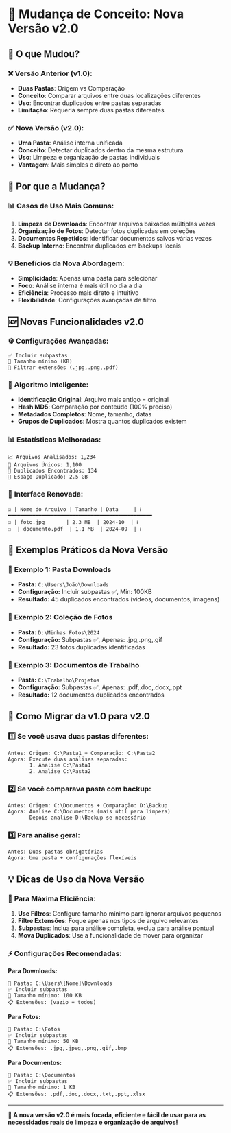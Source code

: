 # 🔄 Mudança de Conceito: Nova Versão v2.0

## 🎯 **O que Mudou?**

### ❌ **Versão Anterior (v1.0):**
- **Duas Pastas**: Origem vs Comparação
- **Conceito**: Comparar arquivos entre duas localizações diferentes
- **Uso**: Encontrar duplicados entre pastas separadas
- **Limitação**: Requeria sempre duas pastas diferentes

### ✅ **Nova Versão (v2.0):**
- **Uma Pasta**: Análise interna unificada
- **Conceito**: Detectar duplicados dentro da mesma estrutura
- **Uso**: Limpeza e organização de pastas individuais
- **Vantagem**: Mais simples e direto ao ponto

## 🚀 **Por que a Mudança?**

### 📊 **Casos de Uso Mais Comuns:**
1. **Limpeza de Downloads**: Encontrar arquivos baixados múltiplas vezes
2. **Organização de Fotos**: Detectar fotos duplicadas em coleções
3. **Documentos Repetidos**: Identificar documentos salvos várias vezes
4. **Backup Interno**: Encontrar duplicados em backups locais

### 💡 **Benefícios da Nova Abordagem:**
- **Simplicidade**: Apenas uma pasta para selecionar
- **Foco**: Análise interna é mais útil no dia a dia
- **Eficiência**: Processo mais direto e intuitivo
- **Flexibilidade**: Configurações avançadas de filtro

## 🆕 **Novas Funcionalidades v2.0**

### ⚙️ **Configurações Avançadas:**
```
✅ Incluir subpastas
📏 Tamanho mínimo (KB)
📁 Filtrar extensões (.jpg,.png,.pdf)
```

### 🧠 **Algoritmo Inteligente:**
- **Identificação Original**: Arquivo mais antigo = original
- **Hash MD5**: Comparação por conteúdo (100% preciso)
- **Metadados Completos**: Nome, tamanho, datas
- **Grupos de Duplicados**: Mostra quantos duplicados existem

### 📊 **Estatísticas Melhoradas:**
```
📈 Arquivos Analisados: 1,234
🎯 Arquivos Únicos: 1,100
🔄 Duplicados Encontrados: 134
💾 Espaço Duplicado: 2.5 GB
```

### 🎨 **Interface Renovada:**
```
☑️ | Nome do Arquivo | Tamanho | Data     | ℹ️
━━━━━━━━━━━━━━━━━━━━━━━━━━━━━━━━━━━━━━━━━━━━━━━
☑️ | foto.jpg       | 2.3 MB  | 2024-10  | ℹ️
☐  | documento.pdf  | 1.1 MB  | 2024-09  | ℹ️
```

## 🎯 **Exemplos Práticos da Nova Versão**

### 📁 **Exemplo 1: Pasta Downloads**
- **Pasta:** `C:\Users\João\Downloads`
- **Configuração:** Incluir subpastas ✅, Min: 100KB
- **Resultado:** 45 duplicados encontrados (videos, documentos, imagens)

### 📸 **Exemplo 2: Coleção de Fotos**
- **Pasta:** `D:\Minhas Fotos\2024`
- **Configuração:** Subpastas ✅, Apenas: .jpg,.png,.gif
- **Resultado:** 23 fotos duplicadas identificadas

### 📄 **Exemplo 3: Documentos de Trabalho**
- **Pasta:** `C:\Trabalho\Projetos`
- **Configuração:** Subpastas ✅, Apenas: .pdf,.doc,.docx,.ppt
- **Resultado:** 12 documentos duplicados encontrados

## 🔧 **Como Migrar da v1.0 para v2.0**

### 1️⃣ **Se você usava duas pastas diferentes:**
```
Antes: Origem: C:\Pasta1 + Comparação: C:\Pasta2
Agora: Execute duas análises separadas:
       1. Analise C:\Pasta1
       2. Analise C:\Pasta2
```

### 2️⃣ **Se você comparava pasta com backup:**
```
Antes: Origem: C:\Documentos + Comparação: D:\Backup
Agora: Analise C:\Documentos (mais útil para limpeza)
       Depois analise D:\Backup se necessário
```

### 3️⃣ **Para análise geral:**
```
Antes: Duas pastas obrigatórias
Agora: Uma pasta + configurações flexíveis
```

## 💡 **Dicas de Uso da Nova Versão**

### 🎯 **Para Máxima Eficiência:**
1. **Use Filtros**: Configure tamanho mínimo para ignorar arquivos pequenos
2. **Filtre Extensões**: Foque apenas nos tipos de arquivo relevantes
3. **Subpastas**: Inclua para análise completa, exclua para análise pontual
4. **Mova Duplicados**: Use a funcionalidade de mover para organizar

### ⚡ **Configurações Recomendadas:**

**Para Downloads:**
```
📁 Pasta: C:\Users\[Nome]\Downloads
✅ Incluir subpastas
📏 Tamanho mínimo: 100 KB
📋 Extensões: (vazio = todos)
```

**Para Fotos:**
```
📁 Pasta: C:\Fotos
✅ Incluir subpastas  
📏 Tamanho mínimo: 50 KB
📋 Extensões: .jpg,.jpeg,.png,.gif,.bmp
```

**Para Documentos:**
```
📁 Pasta: C:\Documentos
✅ Incluir subpastas
📏 Tamanho mínimo: 1 KB
📋 Extensões: .pdf,.doc,.docx,.txt,.ppt,.xlsx
```

---

**🎉 A nova versão v2.0 é mais focada, eficiente e fácil de usar para as necessidades reais de limpeza e organização de arquivos!**